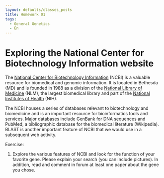```yaml
---
layout: defaults/classes_posts
title: Homework 01
tags:
  - General Genetics
  - En
---
```


# Exploring the National Center for Biotechnology Information website

The [National Center for Biotechnology Information](https://www.ncbi.nlm.nih.gov) (NCBI) is a valuable resource for  biomedical and genomic information. It is located in Bethesda (MD) and is founded in 1988 as a division of the [National Library of Medicine](https://www.nlm.nih.gov/socialmedia/index.html) (NLM), the largest biomedical library and part of the [National Institutes of Health](https://www.nih.gov) (NIH). 


The NCBI houses a series of databases relevant to biotechnology and biomedicine and is an important resource for bioinformatics tools and services. Major databases include GenBank for DNA sequences and PubMed, a bibliographic database for the biomedical literature (Wikipedia). BLAST is another important feature of NCBI that we would use in a subsequent web activity.

Exercise:

1.	Explore the various features of NCBI and look for the function of your favorite gene. Please explain your search (you can include pictures). In addition, read and comment in forum at least one paper about the gene you chose.
